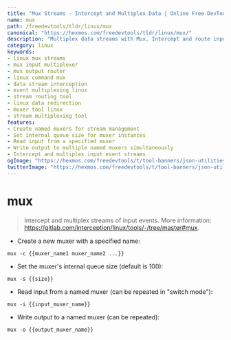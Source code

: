 ```yaml
---
title: "Mux Streams - Intercept and Multiplex Data | Online Free DevTools by Hexmos"
name: mux
path: /freedevtools/tldr/linux/mux
canonical: "https://hexmos.com/freedevtools/tldr/linux/mux/"
description: "Multiplex data streams with Mux. Intercept and route input events across multiple outputs. Streamline data flow management with this free online tool, no registration required."
category: linux
keywords:
- linux mux streams
- mux input multiplexer
- mux output router
- linux command mux
- data stream interception
- event multiplexing linux
- stream routing tool
- linux data redirection
- muxer tool linux
- stream multiplexing tool
features:
- Create named muxers for stream management
- Set internal queue size for muxer instances
- Read input from a specified muxer
- Write output to multiple named muxers simultaneously
- Intercept and multiplex input event streams
ogImage: "https://hexmos.com/freedevtools/t/tool-banners/json-utilities-banner.png"
twitterImage: "https://hexmos.com/freedevtools/t/tool-banners/json-utilities-banner.png"
---
```


# mux

> Intercept and multiplex streams of input events.
> More information: <https://gitlab.com/interception/linux/tools/-/tree/master#mux>.

- Create a new muxer with a specified name:

`mux -c {{muxer_name1 muxer_name2 ...}}`

- Set the muxer's internal queue size (default is 100):

`mux -s {{size}}`

- Read input from a named muxer (can be repeated in "switch mode"):

`mux -i {{input_muxer_name}}`

- Write output to a named muxer (can be repeated):

`mux -o {{output_muxer_name}}`
